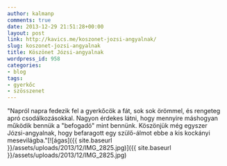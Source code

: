 ```yaml
---
author: kalmanp
comments: true
date: 2013-12-29 21:51:28+00:00
layout: post
link: http://kavics.me/koszonet-jozsi-angyalnak/
slug: koszonet-jozsi-angyalnak
title: Köszönet Józsi-angyalnak
wordpress_id: 958
categories:
- blog
tags:
- gyerkőc
- szösszenet
---
```


"Napról napra fedezik fel a gyerkőcök a fát, sok sok örömmel, és rengeteg apró csodálkozásokkal. Nagyon érdekes látni, hogy mennyire máshogyan működik bennük a "befogadó" mint bennünk. Köszönjük még egyszer Józsi-angyalnak, hogy befaragott egy szülő-álmot ebbe a kis kockányi mesevilágba."[![ágas]({{ site.baseurl }}/assets/uploads/2013/12/IMG_2825.jpg)]({{ site.baseurl }}/assets/uploads/2013/12/IMG_2825.jpg)
